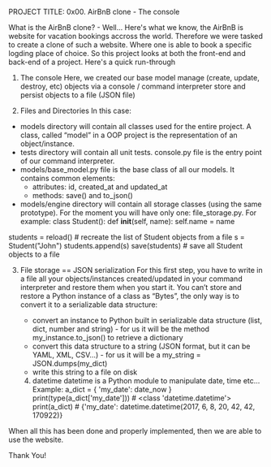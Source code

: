 PROJECT TITLE: 0x00. AirBnB clone - The console

What is the AirBnB clone? - Well... Here's what we know, the AirBnB is website for vacation bookings accross the world. Therefore we were tasked to create a clone of such a website. Where one is able to book a specific logding place of choice. 
So this project looks at both the front-end and back-end of a project. 
Here's a quick run-through
1. The console
Here, we created our base model
manage (create, update, destroy, etc) objects via a console / command interpreter
store and persist objects to a file (JSON file)

2. Files and Directories
In this case:
- models directory will contain all classes used for the entire project. A class, called “model” in a OOP project is the representation of an object/instance.
- tests directory will contain all unit tests.
console.py file is the entry point of our command interpreter.
- models/base_model.py file is the base class of all our models. It contains common elements:
    - attributes: id, created_at and updated_at
    - methods: save() and to_json()
- models/engine directory will contain all storage classes (using the same prototype). For the moment you will have only one: file_storage.py.
 For example: 
 class Student():
    def __init__(self, name):
        self.name = name

students = reload() # recreate the list of Student objects from a file
s = Student("John")
students.append(s)
save(students) # save all Student objects to a file

3. File storage == JSON serialization
For this first step, you have to write in a file all your objects/instances created/updated in your command interpreter and restore them when you start it. You can’t store and restore a Python instance of a class as “Bytes”, the only way is to convert it to a serializable data structure:

   - convert an instance to Python built in serializable data structure (list, dict, number and string) - for us it will be the method my_instance.to_json() to retrieve a dictionary
   - convert this data structure to a string (JSON format, but it can be YAML, XML, CSV…) - for us it will be a my_string = JSON.dumps(my_dict)
   - write this string to a file on disk

   4. datetime
   datetime is a Python module to manipulate date, time etc…
   Example: 
   a_dict = { 'my_date': date_now }
print(type(a_dict['my_date'])) # <class 'datetime.datetime'>
print(a_dict) # {'my_date': datetime.datetime(2017, 6, 8, 20, 42, 42, 170922)}

When all this has been done and properly implemented, then we are able to use the website.

Thank You! 



